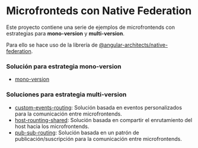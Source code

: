 # Microfronteds con Native Federation

Este proyecto contiene una serie de ejemplos de microfrontends con estrategias para **mono-version** y **multi-version**.

Para ello se hace uso de la librería de [@angular-architects/native-federation](https://www.npmjs.com/package/@angular-architects/native-federation).

### Solución para estrategia mono-version

- [mono-version](mono-version/README.md)

### Soluciones para estrategia multi-version

- [custom-events-routing](multi-version/custom-events-routing/README.md): Solución basada en eventos personalizados para la comunicación entre microfrontends.
- [host-rounting-shared](multi-version/host-routing-shared/README.md): Solución basada en compartir el enrutamiento del host hacia los microfrontends.
- [pub-sub-routing](multi-version/pub-sub-routing/README.md): Solución basada en un patrón de publicación/suscripción para la comunicación entre microfrontends.
